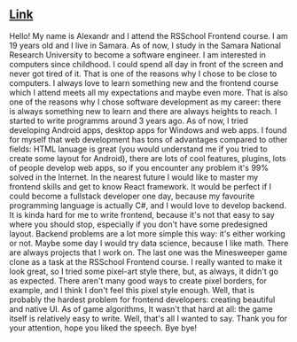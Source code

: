 [Link](https://youtu.be/sgJc38GiI1M)
-----
Hello! My name is Alexandr and I attend the RSSchool Frontend course. I am 19 years old and I live in Samara. As of now, I study in the Samara National Research University to become a software engineer. 
I am interested in computers since childhood. I could spend all day in front of the screen and never got tired of it. That is one of the reasons why I chose to be close to computers. I always love to learn something new and the frontend course which I attend meets all my expectations and maybe even more. That is also one of the reasons why I chose software development as my career: there is always something new to learn and there are always heights to reach.
 I started to write programms around 3 years ago. As of now, I tried developing Android apps, desktop apps for Windows and web apps. I found for myself that web development has tons of advantages compared to other fields: HTML lanuage is great (you would understand me if you tried to create some layout for Android), there are lots of cool features, plugins, lots of people develop web apps, so if you encounter any problem it's 99% solved in the Internet.
 In the nearest future I would like to master my frontend skills and get to know React framework. It would be perfect if I could become a fullstack developer one day, because my favourite programming language is actually C#, and I would love to develop backend. It is kinda hard for me to write frontend, because it's not that easy to say where you should stop, especially if you don't have some predesigned layout. Backend problems are a lot more simple this way: it's either working or not. Maybe some day I would try data science, because I like math.
There are always projects that I work on. The last one was the Minesweeper game clone as a task at the RSSchool Frontend course. I really wanted to make it look great, so I tried some pixel-art style there, but, as always, it didn't go as expected. There aren't many good ways to create pixel borders, for example, and I think I don't feel this pixel style enough. Well, that is probably the hardest problem for frontend developers: creating beautiful and native UI. As of game algorithms, It wasn't that hard at all: the game itself is relatively easy to write.
Well, that's all I wanted to say. Thank you for your attention, hope you liked the speech. Bye bye!